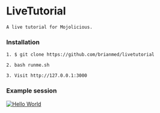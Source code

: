 # LiveTutorial

    A live tutorial for Mojolicious.

### Installation

    1. $ git clone https://github.com/brianmed/livetutorial
    
    2. bash runme.sh
    
    3. Visit http://127.0.0.1:3000
### Example session

[![Hello World](http://bmedley.org/live_tutorial_hello.gif)](http://bmedley.org/live_tutorial_hello.gif)
